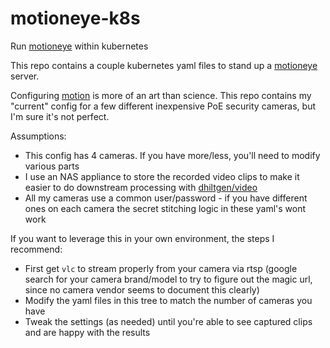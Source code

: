 # motioneye-k8s
Run [motioneye](https://github.com/ccrisan/motioneye) within kubernetes

This repo contains a couple kubernetes yaml files to stand up a
[motioneye](https://github.com/ccrisan/motioneye) server.

Configuring [motion](https://motion-project.github.io/motion_config.html) is
more of an art than science.  This repo contains my "current" config for a few
different inexpensive PoE security cameras, but I'm sure it's not perfect.

Assumptions:
* This config has 4 cameras.  If you have more/less, you'll need to modify various parts
* I use an NAS appliance to store the recorded video clips to make it easier to do downstream processing with [dhiltgen/video](https://github.com/dhiltgen/video)
* All my cameras use a common user/password - if you have different ones on each camera the secret stitching logic in these yaml's wont work


If you want to leverage this in your own environment, the steps I recommend:

* First get `vlc` to stream properly from your camera via rtsp (google search for your camera brand/model to try to figure out the magic url, since no camera vendor seems to document this clearly)
* Modify the yaml files in this tree to match the number of cameras you have
* Tweak the settings (as needed) until you're able to see captured clips and are happy with the results
